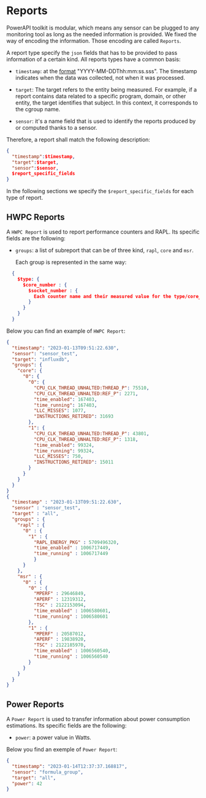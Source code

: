 # Reports

PowerAPI toolkit is modular, which means any sensor can be plugged to any monitoring
tool as long as the needed information is provided.
We fixed the way of encoding the information. Those encoding are called `Reports`.  

A report type specify the `json` fields that has to be provided to pass information of
a certain kind. All reports types have a common basis:


- `timestamp`: at the [format](https://en.wikipedia.org/wiki/ISO_8601) "YYYY-MM-DDThh\:mm\:ss\.sss". The timestamp indicates when the data was collected, not when it was processed.  

- `target`: The target refers to the entity being measured. For example, if a report contains data related to a specific program, domain, or other entity, the target identifies that subject. In this context, it corresponds to the cgroup name.

- `sensor`: it's a name field that is used to identify the reports produced by or computed thanks to a sensor.  

Therefore, a report shall match the following description:

```json
{  
  "timestamp":$timestamp,
  "target":$target,
  "sensor":$sensor,
  $report_specific_fields
}
```

In the following sections we specify the `$report_specific_fields` for each type of report.

## HWPC Reports

A `HWPC Report` is used to report performance counters and RAPL.
Its specific fields are the following:

- `groups`: a list of subreport that can be of three kind, `rapl`, `core` and
  `msr`.

  Each group is represented in the same way:

```json
  {
    $type: {
      $core_number : {
        $socket_number : {
          Each counter name and their measured value for the type/core_number/socket_number considered triplet
        }
      }
    }
  }
```

Below you can find an example of `HWPC Report`:

```json
{
  "timestamp": "2023-01-13T09:51:22.630",
  "sensor": "sensor_test",
  "target": "influxdb",
  "groups": {
    "core": {
      "0": {
        "0": {
          "CPU_CLK_THREAD_UNHALTED:THREAD_P": 75510,
          "CPU_CLK_THREAD_UNHALTED:REF_P": 2271,
          "time_enabled": 167403,
          "time_running": 167403,
          "LLC_MISSES": 1077,
          "INSTRUCTIONS_RETIRED": 31693
        },
        "1": {
          "CPU_CLK_THREAD_UNHALTED:THREAD_P": 43801,
          "CPU_CLK_THREAD_UNHALTED:REF_P": 1318,
          "time_enabled": 99324,
          "time_running": 99324,
          "LLC_MISSES": 750,
          "INSTRUCTIONS_RETIRED": 15011
        }
      }
    }
  }
}
{
  "timestamp" : "2023-01-13T09:51:22.630",
  "sensor" : "sensor_test",
  "target" : "all",
  "groups" : {
    "rapl" : {
      "0" : {
        "1" : {
          "RAPL_ENERGY_PKG" : 5709496320,
          "time_enabled" : 1006717449,
          "time_running" : 1006717449
          }
      }
    },
    "msr" : {
      "0" : {
        "0" : {
          "MPERF" : 29646849,
          "APERF" : 12319312,
          "TSC" : 2122153094,
          "time_enabled" : 1006580601,
          "time_running" : 1006580601
        },
        "1" : {
          "MPERF" : 20587012,
          "APERF" : 19838920,
          "TSC" : 2122185970,
          "time_enabled" : 1006560540,
          "time_running" : 1006560540
        }
      }
    }
  }
}

```

## Power Reports

A `Power Report` is used to transfer information about power consumption estimations.
Its specific fields are the following:

- `power`: a power value in Watts.

Below you find an exemple of `Power Report`:

```json
{
  "timestamp": "2023-01-14T12:37:37.168817",
  "sensor": "formula_group",
  "target": "all",
  "power": 42
}
```

<!-- ## Procfs Report

A `ProcfsReport` is used to transfer information about CPU usage of
process.
Its specific fields are the following:

- `global_cpu_usage` : The used percentage of the CPU.
- `usage`: A list of the monitored processes with their percentage of CPU usage.

Below you find an exemple of `ProcfsReport`:

```json
{
  "timestamp": "2023-01-14T12:37:37.168817",
  "sensor": "formula_group",
  "target": ["firefox_cgroup", "emacs_cgroup", "zsh_cgroup", "mongo_cgroup"],
  "usage": {
    "firefox_cgroup": 8.36,
    "emacs_cgroup": 5.52,
    "zsh_cgroup": 0.01,
    "mongo_cgroup": 0.64
  },
  "global_cpu_usage": 27.610000000000014
}
-->
